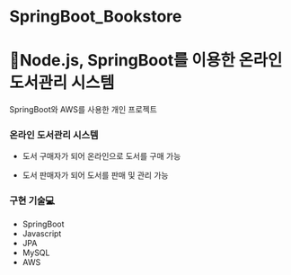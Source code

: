 # SpringBoot_Bookstore
# :book:Node.js, SpringBoot를 이용한 온라인 도서관리 시스템
SpringBoot와 AWS를 사용한 개인 프로젝트
 
### 온라인 도서관리 시스템
* 도서 구매자가 되어 온라인으로 도서를 구매 가능

* 도서 판매자가 되어 도서를 판매 및 관리 가능

### 구현 기술:computer:
* SpringBoot
* Javascript
* JPA
* MySQL
* AWS
